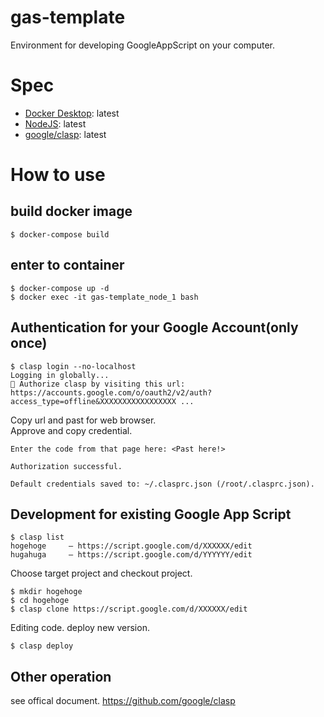 # gas-template

Environment for developing GoogleAppScript on your computer.

# Spec
- [Docker Desktop](https://www.docker.com/products/docker-desktop): latest
- [NodeJS](https://nodejs.org/en/): latest
- [google/clasp](https://github.com/google/clasp): latest

# How to use
## build docker image

```shell
$ docker-compose build
```

## enter to container

```shell
$ docker-compose up -d
$ docker exec -it gas-template_node_1 bash
```

## Authentication for your Google Account(only once)

```shell
$ clasp login --no-localhost
Logging in globally...
🔑 Authorize clasp by visiting this url:
https://accounts.google.com/o/oauth2/v2/auth?access_type=offline&XXXXXXXXXXXXXXXXX ...
```

Copy url and past for web browser.  
Approve and copy credential.

```
Enter the code from that page here: <Past here!>

Authorization successful.

Default credentials saved to: ~/.clasprc.json (/root/.clasprc.json).
```

## Development for existing Google App Script

```
$ clasp list
hogehoge     – https://script.google.com/d/XXXXXX/edit
hugahuga     – https://script.google.com/d/YYYYYY/edit
```

Choose target project and checkout project.

```e.g. hogehoge
$ mkdir hogehoge
$ cd hogehoge
$ clasp clone https://script.google.com/d/XXXXXX/edit
```

Editing code. deploy new version.

```
$ clasp deploy
```

## Other operation
see offical document. https://github.com/google/clasp